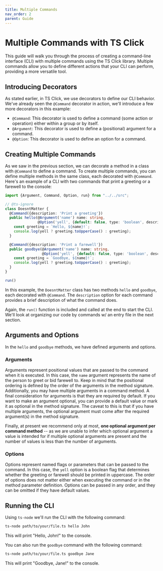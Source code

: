 ```yaml
---
title: Multiple Commands
nav_order: 2
parent: Guide
---
```

# Multiple Commands with TS Click
This guide will walk you through the process of creating a command-line interface (CLI) with multiple commands using the TS Click library. Multiple commands allow you to define different actions that your CLI can perform, providing a more versatile tool.

## Introducing Decorators
As stated earlier, in TS Click, we use decorators to define our CLI behavior. We've already seen the `@Command` decorator in action, we'll introduce a few more decorators in this example:
- `@Command`: This decorator is used to define a command (some action or operation) either within a group or by itself.
- `@Argument`: This decorator is used to define a (positional) argument for a command.
- `@Option`: This decorator is used to define an option for a command.


## Creating Multiple Commands
As we saw in the previous section, we can decorate a method in a class with `@Command` to define a command. To create multiple commands, you can define multiple methods in the same class, each decorated with `@Command`.
Here's an example of a CLI with two commands that print a greeting or a farewell to the console:

```typescript
import {Argument, Command, Option, run} from "../../src";

// @ts-ignore
class DoesntMatter {
  @Command({description: 'Print a greeting'})
  public hello(@Argument('name') name: string,
               @Option('yell', {default: false, type: 'boolean', description: 'Print the greeting in upper case'}) yell: boolean) {
    const greeting = `Hello, ${name}!`;
    console.log(yell ? greeting.toUpperCase() : greeting);
  }

  @Command({description: 'Print a farewell'})
  public goodbye(@Argument('name') name: string,
                 @Option('yell', {default: false, type: 'boolean', description: 'Print the farewell in upper case'}) yell: boolean) {
    const greeting = `Goodbye, ${name}!`;
    console.log(yell ? greeting.toUpperCase() : greeting);
  }
}

run()
```

In this example, the `DoesntMatter` class has two methods `hello` and `goodbye`, each decorated with `@Command`. The `description` option for each command provides a brief description of what the command does.

Again, the `run()` function is included and called at the end to start the CLI. We'll look at organizing our code by commands w/ an entry file in the next section. 

## Arguments and Options
In the `hello` and `goodbye` methods, we have defined arguments and options.

### Arguments
Arguments represent positional values that are passed to the command when it is executed. In this case, the `name` argument represents the name of the person to greet or bid farewell to.
Keep in mind that the positional ordering is defined by the order of the arguments in the method signature. Additionally, you may have multiple arguments in a command method.
A final consideration for arguments is that they are required by default. If you want to make an argument optional, you can provide a default value or mark it as optional in the method signature.
The caveat to this is that if you have multiple arguments, the optional argument must come after the required argument(s) in the method signature.

Finally, at present we recommend only at most, **one optional argument per command method** -- as we are unable to infer which optional argument a value is intended for if multiple optional arguments are present and the number of values is less than the number of arguments.

### Options
Options represent named flags or parameters that can be passed to the command. In this case, the `yell` option is a boolean flag that determines whether the greeting or farewell should be printed in uppercase.
The order of options does not matter either when executing the command or in the method parameter definition. Options can be passed in any order, and they can be omitted if they have default values.


## Running the CLI

Using `ts-node` we'll run the CLI with the following command:

```bash
ts-node path/to/your/file.ts hello John
```

This will print "Hello, John!" to the console.

You can also run the `goodbye` command with the following command:

```bash
ts-node path/to/your/file.ts goodbye Jane
```

This will print "Goodbye, Jane!" to the console.


